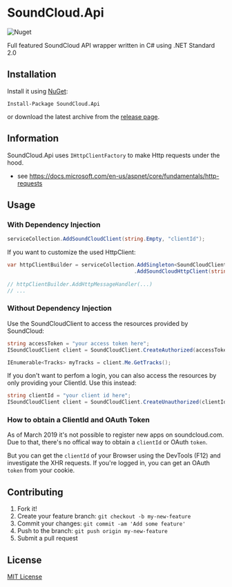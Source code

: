 # SoundCloud.Api

![Nuget](https://img.shields.io/nuget/v/SoundCloud.Api.svg?style=flat-square)

Full featured SoundCloud API wrapper written in C# using .NET Standard 2.0

## Installation

Install it using [NuGet](https://www.nuget.org/packages/SoundCloud.Api/):
```
Install-Package SoundCloud.Api
```
or download the latest archive from the [release page](https://github.com/prayzzz/SoundCloud.Api/releases).

## Information

SoundCloud.Api uses `IHttpClientFactory` to make Http requests under the hood.
* see https://docs.microsoft.com/en-us/aspnet/core/fundamentals/http-requests

## Usage

### With Dependency Injection

```csharp
serviceCollection.AddSoundCloudClient(string.Empty, "clientId");
```

If you want to customize the used HttpClient:

```csharp
var httpClientBuilder = serviceCollection.AddSingleton<SoundCloudClient>()
                                         .AddSoundCloudHttpClient(string.Empty, "clientId");
                                         
// httpClientBuilder.AddHttpMessageHandler(...)
// ...
```

### Without Dependency Injection

Use the SoundCloudClient to access the resources provided by SoundCloud:
```csharp
string accessToken = "your access token here";
ISoundCloudClient client = SoundCloudClient.CreateAuthorized(accessToken);

IEnumerable<Tracks> myTracks = client.Me.GetTracks();
```

If you don't want to perfom a login, you can also access the resources by only providing your ClientId. Use this instead:
```csharp
string clientId = "your client id here";
ISoundCloudClient client = SoundCloudClient.CreateUnauthorized(clientId);
```

### How to obtain a ClientId and OAuth Token

As of March 2019 it's not possible to register new apps on soundcloud.com.
Due to that, there's no offical way to obtain a `clientId` or OAuth `token`.

But you can get the `clientId` of your Browser using the DevTools (F12) and investigate the XHR requests.
If you're logged in, you can get an OAuth `token` from your cookie. 

## Contributing

1. Fork it!
2. Create your feature branch: `git checkout -b my-new-feature`
3. Commit your changes: `git commit -am 'Add some feature'`
4. Push to the branch: `git push origin my-new-feature`
5. Submit a pull request

## License

[MIT License](https://github.com/prayzzz/SoundCloud.Api/blob/master/LICENSE)

